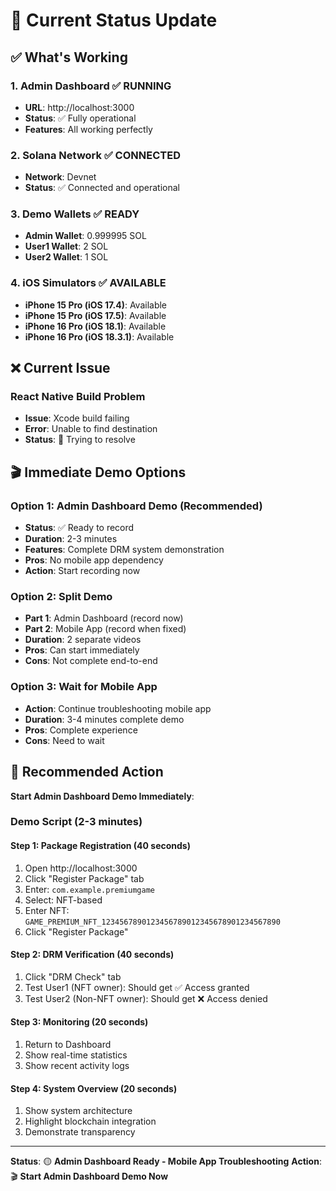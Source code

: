 # 📱 Current Status Update

## ✅ **What's Working**

### **1. Admin Dashboard** ✅ RUNNING

- **URL**: http://localhost:3000
- **Status**: ✅ Fully operational
- **Features**: All working perfectly

### **2. Solana Network** ✅ CONNECTED

- **Network**: Devnet
- **Status**: ✅ Connected and operational

### **3. Demo Wallets** ✅ READY

- **Admin Wallet**: 0.999995 SOL
- **User1 Wallet**: 2 SOL
- **User2 Wallet**: 1 SOL

### **4. iOS Simulators** ✅ AVAILABLE

- **iPhone 15 Pro (iOS 17.4)**: Available
- **iPhone 15 Pro (iOS 17.5)**: Available
- **iPhone 16 Pro (iOS 18.1)**: Available
- **iPhone 16 Pro (iOS 18.3.1)**: Available

## ❌ **Current Issue**

### **React Native Build Problem**

- **Issue**: Xcode build failing
- **Error**: Unable to find destination
- **Status**: 🔄 Trying to resolve

## 🎬 **Immediate Demo Options**

### **Option 1: Admin Dashboard Demo (Recommended)**

- **Status**: ✅ Ready to record
- **Duration**: 2-3 minutes
- **Features**: Complete DRM system demonstration
- **Pros**: No mobile app dependency
- **Action**: Start recording now

### **Option 2: Split Demo**

- **Part 1**: Admin Dashboard (record now)
- **Part 2**: Mobile App (record when fixed)
- **Duration**: 2 separate videos
- **Pros**: Can start immediately
- **Cons**: Not complete end-to-end

### **Option 3: Wait for Mobile App**

- **Action**: Continue troubleshooting mobile app
- **Duration**: 3-4 minutes complete demo
- **Pros**: Complete experience
- **Cons**: Need to wait

## 🚀 **Recommended Action**

**Start Admin Dashboard Demo Immediately**:

### **Demo Script (2-3 minutes)**

#### **Step 1: Package Registration (40 seconds)**

1. Open http://localhost:3000
2. Click "Register Package" tab
3. Enter: `com.example.premiumgame`
4. Select: NFT-based
5. Enter NFT: `GAME_PREMIUM_NFT_1234567890123456789012345678901234567890`
6. Click "Register Package"

#### **Step 2: DRM Verification (40 seconds)**

1. Click "DRM Check" tab
2. Test User1 (NFT owner): Should get ✅ Access granted
3. Test User2 (Non-NFT owner): Should get ❌ Access denied

#### **Step 3: Monitoring (20 seconds)**

1. Return to Dashboard
2. Show real-time statistics
3. Show recent activity logs

#### **Step 4: System Overview (20 seconds)**

1. Show system architecture
2. Highlight blockchain integration
3. Demonstrate transparency

---

**Status**: 🟡 **Admin Dashboard Ready - Mobile App Troubleshooting**
**Action**: 🎬 **Start Admin Dashboard Demo Now**
